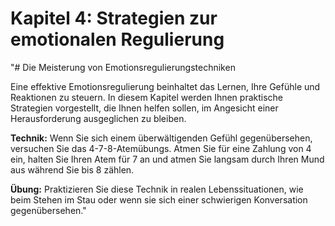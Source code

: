 # Kapitel 4: Strategien zur emotionalen Regulierung

"# Die Meisterung von Emotionsregulierungstechniken

Eine effektive Emotionsregulierung beinhaltet das Lernen, Ihre Gefühle und Reaktionen zu steuern. In diesem Kapitel werden Ihnen praktische Strategien vorgestellt, die Ihnen helfen sollen, im Angesicht einer Herausforderung ausgeglichen zu bleiben.

**Technik:** Wenn Sie sich einem überwältigenden Gefühl gegenübersehen, versuchen Sie das 4-7-8-Atemübungs. Atmen Sie für eine Zahlung von 4 ein, halten Sie Ihren Atem für 7 an und atmen Sie langsam durch Ihren Mund aus während Sie bis 8 zählen.

**Übung:** Praktizieren Sie diese Technik in realen Lebenssituationen, wie beim Stehen im Stau oder wenn sie sich einer schwierigen Konversation gegenübersehen."